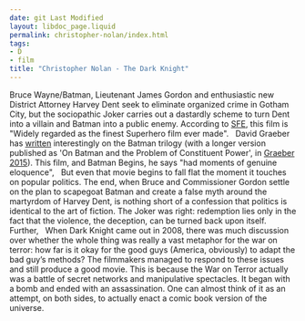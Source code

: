 ```yaml
---
date: git Last Modified
layout: libdoc_page.liquid
permalink: christopher-nolan/index.html
tags:
- D
- film
title: "Christopher Nolan - The Dark Knight"
---
```


Bruce Wayne/Batman, Lieutenant James Gordon and  enthusiastic new District Attorney Harvey Dent seek to eliminate  organized crime in Gotham City, but the sociopathic Joker carries out a  dastardly scheme to turn Dent into a villain and Batman into a public  enemy. According to <a href="http://www.sf-encyclopedia.com/entry/batman_film">SFE</a>, this  film is "Widely regarded as the finest Superhero film ever made".
 
David Graeber has <a href="http://thenewinquiry.com/essays/super-position/">written</a>  interestingly on the Batman trilogy (with a longer version  published as 'On Batman and the Problem of Constituent Power', in <a href="biblio.htm#Graeber 2015">Graeber 2015</a>). This film, and Batman  Begins, he says "had moments of genuine eloquence",
 
But even that movie begins to fall flat the moment  it touches on popular politics. The end, when Bruce and Commissioner  Gordon settle on the plan to scapegoat Batman and create a false myth  around the martyrdom of Harvey Dent, is nothing short of a confession  that politics is identical to the art of fiction. The Joker was right:  redemption lies only in the fact that the violence, the deception, can  be turned back upon itself.
Further,
 
When Dark Knight came out in 2008, there  was much discussion over whether the whole thing was really a vast  metaphor for the war on terror: how far is it okay for the good guys  (America, obviously) to adapt the bad guy’s methods? The filmmakers  managed to respond to these issues and still produce a good movie. This  is because the War on Terror actually was a battle of secret networks  and manipulative spectacles. It began with a bomb and ended with an  assassination. One can almost think of it as an attempt, on both sides,  to actually enact a comic book version of the universe.